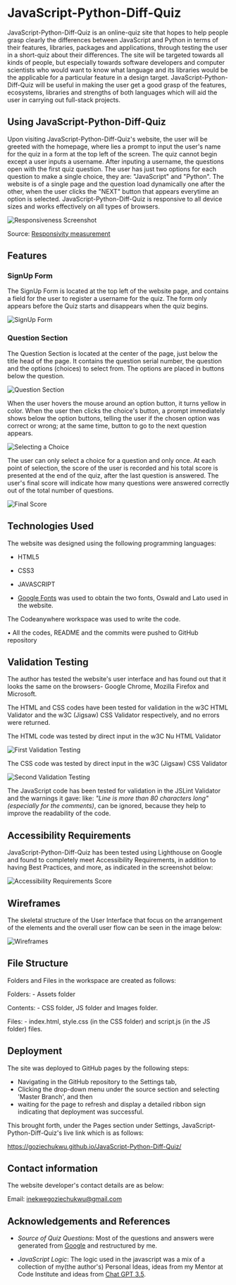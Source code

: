 # JavaScript-Python-Diff-Quiz

JavaScript-Python-Diff-Quiz is an online-quiz site that hopes to help people grasp clearly the differences between JavaScript and Python in terms of their features, libraries, packages and applications, through testing the user in a short-quiz about their differences. The site will be targeted towards all kinds of people, but especially towards software developers and computer scientists who would want to know what language and its libraries would be the applicable for a particular feature in a design target. JavaScript-Python-Diff-Quiz will be useful in making the user get a good grasp of the features, ecosystems, libraries and strengths of both languages which will aid the user in carrying out full-stack projects.

## Using JavaScript-Python-Diff-Quiz

Upon visiting JavaScript-Python-Diff-Quiz's website, the user will be greeted with the homepage, where lies a prompt to input the user's name for the quiz in a form at the top left of the screen. The quiz cannot begin except a user inputs a username. After inputing a username, the questions open with the first quiz question. The user has just two options for each question to make a single choice, they are: "JavaScript" and "Python". The website is of a single page and the question load dynamically one after the other, when the user clicks the "NEXT" button that appears everytime an option is selected. JavaScript-Python-Diff-Quiz is responsive to all device sizes and works effectively on all types of browsers.

<img src="./assets/images/responsiveness-screenshot.PNG" alt="Responsiveness Screenshot">

Source: [Responsivity measurement](https://ui.dev/amiresponsive?url=https://goziechukwu.github.io/JavaScript-Python-Diff-Quiz/)


## Features

### SignUp Form

The SignUp Form is located at the top left of the website page, and contains a field for the user to register a username for the quiz. The form only appears before the Quiz starts and disappears when the quiz begins.

<img src="./assets/images/signup-form.PNG" alt="SignUp Form">

### Question Section

The Question Section is located at the center of the page, just below the title head of the page. It contains the question serial number, the question and the options (choices) to select from. The options are placed in buttons below the question.

<img src="./assets/images/question-container.PNG" alt="Question Section">

When the user hovers the mouse around an option button, it turns yellow in color. When the user then clicks the choice's button, a prompt immediately shows below the option buttons, telling the user if the chosen option was correct or wrong; at the same time, button to go to the next question appears.

<img src="./assets/images/question-answering.png" alt="Selecting a Choice">

The user can only select a choice for a question and only once. At each point of selection, the score of the user is recorded and his total score is presented at the end of the quiz, after the last question is answered. The user's final score will indicate how many questions were answered correctly out of the total number of questions.

<img src="./assets/images/final-score.PNG" alt="Final Score">

## Technologies Used

The website was designed using the following programming languages:

- HTML5

- CSS3
  
- JAVASCRIPT

- [Google Fonts](https://fonts.google.com/) was used to obtain the two fonts, Oswald and Lato used in the website.

The Codeanywhere workspace was used to write the code. 

• All the codes, README and the commits were pushed to GitHub repository

## Validation Testing

The author has tested the website's user interface and has found out that it looks the same on the browsers- Google Chrome, Mozilla Firefox and Microsoft.

The HTML and CSS codes have been tested for validation in the w3C HTML Validator and the w3C (Jigsaw) CSS Validator respectively, and no errors were returned.

The HTML code was tested by direct input in the w3C Nu HTML Validator

<img src="./assets/images/validation-testing-screenshot-1.PNG" alt="First Validation Testing">

The CSS code was tested by direct input in the w3C (Jigsaw) CSS Validator

<img src="./assets/images/validation-testing-screenshot-2.PNG" alt="Second Validation Testing">

The JavaScript code has been tested for validation in the JSLint Validator and the warnings it gave: like: _"Line is more than 80 characters long" (especially for the comments)_, can be ignored, because they help to improve the readability of the code.

## Accessibility Requirements

JavaScript-Python-Diff-Quiz has been tested using Lighthouse on Google and found to completely meet Accessibility Requirements, in addition to having Best Practices, and more, as indicated in the screenshot below:

<img src="./assets/images/accessibility-requirements-score-screenshot.PNG" alt="Accessibility Requirements Score">

## Wireframes

The skeletal structure of the User Interface that focus on the arrangement of the elements and the overall user flow can be seen in the image below:

<img src="./assets/images/wireframe.PNG" alt="Wireframes">

## File Structure

Folders and Files in the workspace are created as follows:

Folders: - Assets folder

Contents: - CSS folder, JS folder and Images folder.

Files: - index.html, style.css (in the CSS folder) and script.js (in the JS folder) files.

## Deployment

The site was deployed to GitHub pages by the following steps:
- Navigating in the GitHub repository to the Settings tab,
- Clicking the drop-down menu under the source section and selecting 'Master Branch', and then
- waiting for the page to refresh and display a detailed ribbon sign indicating that deployment was successful.

This brought forth, under the Pages section under Settings, JavaScript-Python-Diff-Quiz's live link which is as follows:

<https://goziechukwu.github.io/JavaScript-Python-Diff-Quiz/>

## Contact information

The website developer's contact details are as below:

Email: inekwegoziechukwu@gmail.com

## Acknowledgements and References

- _Source of Quiz Questions_: Most of the questions and answers were generated from [Google](https://www.google.com/) and restructured by me.

- _JavaScript Logic_: The logic used in the javascript was a mix of a collection of my(the author's) Personal Ideas, ideas from my Mentor at Code Institute and ideas from [Chat GPT 3.5](https://chat.openai.com/).

